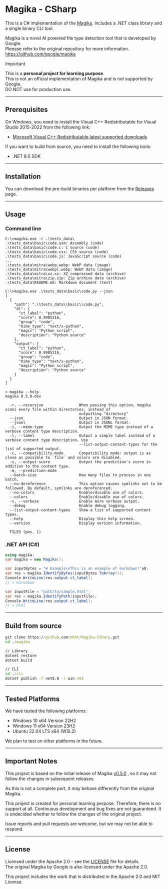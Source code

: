 # Magika - CSharp

This is a C# implementation of the [Magika](https://github.com/google/magika). Includes a .NET class library and a single binary CLI tool.

Magika is a novel AI powered file type detection tool that is developed by Google.  
Pleease refer to the original repository for more information.  
https://github.com/google/magika

> [!IMPORTANT]  
> This is a **personal project for learning purpose**.  
> This is not an official implementation of Magika and is not supported by Google.  
> DO NOT use for production use.

----
## Prerequisites

On Windows, you need to install the Visual C++ Redistributable for Visual Studio 2015-2022 from the following link:
 - [Microsoft Visual C++ Redistributable latest supported downloads](https://learn.microsoft.com/en-us/cpp/windows/latest-supported-vc-redist?view=msvc-170)

If you want to build from source, you need to install the following tools:
 - .NET 8.0 SDK

----
## Installation

You can download the pre-build binaries per platform from the [Releases](https://github.com/mkht/Magika-CSharp/releases) page.

----
## Usage

### Command line

```
C:\>magika.exe -r .\tests_data\
.\tests_data\basic\code.asm: Assembly (code)
.\tests_data\basic\code.c: C source (code)
.\tests_data\basic\code.css: CSS source (code)
.\tests_data\basic\code.js: JavaScript source (code)
...
.\tests_data\mitra\webp.webp: WebP data (image)
.\tests_data\mitra\webpl.webp: WebP data (image)
.\tests_data\mitra\xz.xz: XZ compressed data (archive)
.\tests_data\mitra\zip.zip: Zip archive data (archive)
.\tests_data\README.md: Markdown document (text)
```

```
C:\>magika.exe .\tests_data\basic\code.py --json
[
  {
    "path": ".\\tests_data\\basic\\code.py",
    "dl": {
      "ct_label": "python",
      "score": 0.9985216,
      "group": "code",
      "mime_type": "text/x-python",
      "magic": "Python script",
      "description": "Python source"
    },
    "output": {
      "ct_label": "python",
      "score": 0.9985216,
      "group": "code",
      "mime_type": "text/x-python",
      "magic": "Python script",
      "description": "Python source"
    }
  }
]
```

```
> magika --help
magika 0.5.0-dev

  -r, --recursive                When passing this option, magika scans every file within directories, instead of
                                 outputting "directory"
  --json                         Output in JSON format.
  --jsonl                        Output in JSONL format.
  -i, --mime-type                Output the MIME type instead of a verbose content type description.
  -l, --label                    Output a simple label instead of a verbose content type description. Use
                                 --list-output-content-types for the list of supported output.
  -c, --compatibility-mode       Compatibility mode: output is as close as possible to `file` and colors are disabled.
  -s, --output-score             Output the prediction's score in addition to the content type.
  -m, --prediction-mode
  --batch-size                   How many files to process in one batch.
  --no-dereference               This option causes symlinks not to be followed. By default, symlinks are dereferenced.
  --no-colors                    Enable/disable use of colors.
  --colors                       Enable/disable use of colors.
  -v, --verbose                  Enable more verbose output.
  --debug                        Enable debug logging.
  --list-output-content-types    Show a list of supported content types.
  --help                         Display this help screen.
  --version                      Display version information.

  FILES (pos. 1)
```

### .NET API (C#)

```csharp
using magika;
var magika = new Magika();

var inputBytes = "# Example\nThis is an example of markdown!"u8;
var res = magika.IdentifyBytes(inputBytes.ToArray());
Console.WriteLine(res.output.ct_label);
// > markdown

var inputFile = "path/to/sample.html";
var res = magika.IdentifyPath(inputFile);
Console.WriteLine(res.output.ct_label);
// > html
```

----
## Build from source

```cmd
git clone https://github.com/mkht/Magika-CSharp.git
cd ./magika

// Library
dotnet restore
dotnet build

// CLI
cd ./cli
dotnet publish -f net8.0 -r win-x64
```

----
## Tested Platforms

We have tested the following platforms:

- Windows 10 x64 Version 22H2
- Windows 11 x64 Version 23H2
- Ubuntu 22.04 LTS x64 (WSL2)

We plan to test on other platforms in the future.

----
## Important Notes
This project is based on the initial release of Magika [v0.5.0](https://github.com/google/magika/releases/tag/v0.5.0) , so it may not follow the changes in subsequent releases.

As this is not a complete port, it may behave differently from the original Magika.

This project is created for personal learning perpose. Therefore, there is no support at all. Continuous development and bug fixes are not guaranteed. It is undecided whether to follow the changes of the original project.

Issue reports and pull requests are welcome, but we may not be able to respond.

----
## License

Licensed under the Apache 2.0 - see the [LICENSE](LICENSE) file for details.  
The original Magika by Google is also licensed under the Apache 2.0.

This project includes the work that is distributed in the Apache 2.0 and MIT License.

